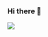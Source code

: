 ### Hi there 👋

<!--
**hcool2489/hcool2489** is a ✨ _special_ ✨ repository because its `README.md` (this file) appears on your GitHub profile.

Here are some ideas to get you started:

- 🔭 I’m currently working on ...
- 🌱 I’m currently learning ...
- 👯 I’m looking to collaborate on ...
- 🤔 I’m looking for help with ...
- 💬 Ask me about ...
- 📫 How to reach me: ...
- 😄 Pronouns: ...
- ⚡ Fun fact: ...
-->

  <img src = "https://github-readme-stats.vercel.app/api?username=hcool2489&show_icons=true&line_height=27&count_private=true&theme=tokyonight&include_all_commits=true">
<!--   <img src = "https://github-readme-stats.vercel.app/api/top-langs/?username=hcool2489&theme=tokyonight"> -->
<!-- <p align = "center">
  <img src = "https://github-readme-stats.vercel.app/api/wakatime/?username=hcool2489&theme=tokyonight&layout=compact">
</p> -->
